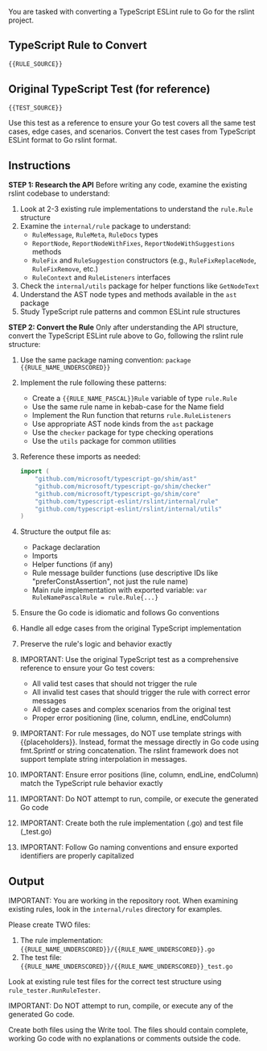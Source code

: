 You are tasked with converting a TypeScript ESLint rule to Go for the rslint project.

## TypeScript Rule to Convert

```typescript
{{RULE_SOURCE}}
```

## Original TypeScript Test (for reference)

```typescript
{{TEST_SOURCE}}
```

Use this test as a reference to ensure your Go test covers all the same test cases, edge cases, and scenarios. Convert the test cases from TypeScript ESLint format to Go rslint format.

## Instructions

**STEP 1: Research the API**
Before writing any code, examine the existing rslint codebase to understand:

1. Look at 2-3 existing rule implementations to understand the `rule.Rule` structure
2. Examine the `internal/rule` package to understand:
   - `RuleMessage`, `RuleMeta`, `RuleDocs` types
   - `ReportNode`, `ReportNodeWithFixes`, `ReportNodeWithSuggestions` methods
   - `RuleFix` and `RuleSuggestion` constructors (e.g., `RuleFixReplaceNode`, `RuleFixRemove`, etc.)
   - `RuleContext` and `RuleListeners` interfaces
3. Check the `internal/utils` package for helper functions like `GetNodeText`
4. Understand the AST node types and methods available in the `ast` package
5. Study TypeScript rule patterns and common ESLint rule structures

**STEP 2: Convert the Rule**
Only after understanding the API structure, convert the TypeScript ESLint rule above to Go, following the rslint rule structure:

1. Use the same package naming convention: `package {{RULE_NAME_UNDERSCORED}}`
2. Implement the rule following these patterns:
   - Create a `{{RULE_NAME_PASCAL}}Rule` variable of type `rule.Rule`
   - Use the same rule name in kebab-case for the Name field
   - Implement the Run function that returns `rule.RuleListeners`
   - Use appropriate AST node kinds from the `ast` package
   - Use the `checker` package for type checking operations
   - Use the `utils` package for common utilities

3. Reference these imports as needed:
   ```go
   import (
       "github.com/microsoft/typescript-go/shim/ast"
       "github.com/microsoft/typescript-go/shim/checker"
       "github.com/microsoft/typescript-go/shim/core"
       "github.com/typescript-eslint/rslint/internal/rule"
       "github.com/typescript-eslint/rslint/internal/utils"
   )
   ```

4. Structure the output file as:
   - Package declaration
   - Imports
   - Helper functions (if any)
   - Rule message builder functions (use descriptive IDs like "preferConstAssertion", not just the rule name)
   - Main rule implementation with exported variable: `var RuleNamePascalRule = rule.Rule{...}`

5. Ensure the Go code is idiomatic and follows Go conventions
6. Handle all edge cases from the original TypeScript implementation
7. Preserve the rule's logic and behavior exactly
8. IMPORTANT: Use the original TypeScript test as a comprehensive reference to ensure your Go test covers:
   - All valid test cases that should not trigger the rule
   - All invalid test cases that should trigger the rule with correct error messages
   - All edge cases and complex scenarios from the original test
   - Proper error positioning (line, column, endLine, endColumn)
9. IMPORTANT: For rule messages, do NOT use template strings with {{placeholders}}. Instead, format the message directly in Go code using fmt.Sprintf or string concatenation. The rslint framework does not support template string interpolation in messages.
10. IMPORTANT: Ensure error positions (line, column, endLine, endColumn) match the TypeScript rule behavior exactly
11. IMPORTANT: Do NOT attempt to run, compile, or execute the generated Go code
12. IMPORTANT: Create both the rule implementation (.go) and test file (_test.go)
13. IMPORTANT: Follow Go naming conventions and ensure exported identifiers are properly capitalized

## Output

IMPORTANT: You are working in the repository root. When examining existing rules, look in the `internal/rules` directory for examples.

Please create TWO files:

1. The rule implementation: `{{RULE_NAME_UNDERSCORED}}/{{RULE_NAME_UNDERSCORED}}.go`
2. The test file: `{{RULE_NAME_UNDERSCORED}}/{{RULE_NAME_UNDERSCORED}}_test.go`

Look at existing rule test files for the correct test structure using `rule_tester.RunRuleTester`.

IMPORTANT: Do NOT attempt to run, compile, or execute any of the generated Go code.

Create both files using the Write tool. The files should contain complete, working Go code with no explanations or comments outside the code.

